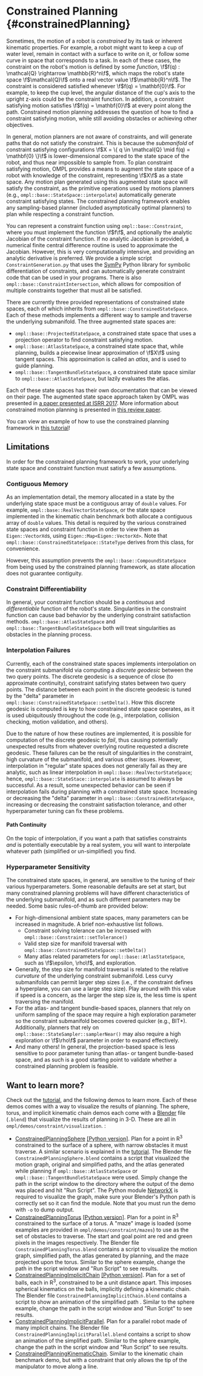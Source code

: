 # Constrained Planning {#constrainedPlanning}

Sometimes, the motion of a robot is _constrained_ by its task or inherent kinematic properties. For example, a robot might want to keep a cup of water level, remain in contact with a surface to write on it, or follow some curve in space that corresponds to a task. In each of these cases, the constraint on the robot's motion is defined by some _function_, \f$f(q) : \mathcal{Q} \rightarrow \mathbb{R}^n\f$, which maps the robot's state space \f$\mathcal{Q}\f$ onto a real vector value \f$\mathbb{R}^n\f$. The constraint is considered satisfied whenever \f$f(q) = \mathbf{0}\f$. For example, to keep the cup level, the angular distance of the cup's axis to the upright z-axis could be the constraint function. In addition, a constraint satisfying motion satisfies \f$f(q) = \mathbf{0}\f$ at every point along the path. Constrained motion planning addresses the question of how to find a constraint satisfying motion, while still avoiding obstacles or achieving other objectives.

In general, motion planners are not aware of constraints, and will generate paths that do not satisfy the constraint. This is because the _submanifold_ of constraint satisfying configurations \f$X = \{ q \in \mathcal{Q} \mid f(q) = \mathbf{0} \}\f$ is lower-dimensional compared to the state space of the robot, and thus near impossible to sample from. To plan constraint satisfying motion, OMPL provides a means to augment the state space of a robot with knowledge of the constraint, representing \f$X\f$ as a state space. Any motion plan generated using this augmented state space will satisfy the constraint, as the primitive operations used by motions planners (e.g., `ompl::base::StateSpace::interpolate`) automatically generate constraint satisfying states. The constrained planning framework enables any sampling-based planner (included asymptotically optimal planners) to plan while respecting a constraint function.

You can represent a constraint function using `ompl::base::Constraint`, where you must implement the function \f$f\f$, and optionally the analytic Jacobian of the constraint function. If no analytic Jacobian is provided, a numerical finite central difference routine is used to approximate the Jacobian. However, this is very computationally intensive, and providing an analytic derivative is preferred. We provide a simple script `ConstraintGeneration.py` that uses the [SymPy](http://www.sympy.org/en/index.html) Python library for symbolic differentiation of constraints, and can automatically generate constraint code that can be used in your programs. There is also `ompl::base::ConstraintIntersection`, which allows for composition of multiple constraints together that must all be satisfied.

There are currently three provided representations of constrained state spaces, each of which inherits from `ompl::base::ConstrainedStateSpace`. Each of these methods implements a different way to sample and traverse the underlying submanifold. The three augmented state spaces are:

- `ompl::base::ProjectedStateSpace`, a constrained state space that uses a projection operator to find constraint satisfying motion.
- `ompl::base::AtlasStateSpace`, a constrained state space that, while planning, builds a piecewise linear approximation of \f$X\f$ using tangent spaces. This approximation is called an _atlas_, and is used to guide planning.
- `ompl::base::TangentBundleStateSpace`, a constrained state space similar to `ompl::base::AtlasStateSpace`, but lazily evaluates the atlas.

Each of these state spaces has their own documentation that can be viewed on their page. The augmented state space approach taken by OMPL was presented in [a paper presented at ISRR 2017](http://kavrakilab.org/publications/kingston2017decoupling-constraints.pdf). More information about constrained motion planning is presented in [this review paper](http://kavrakilab.org/publications/kingston2018sampling-based-methods-for-motion-planning.pdf).

You can view an example of how to use the constrained planning framework in [this tutorial](constrainedPlanningTutorial.html)!

## Limitations

In order for the constrained planning framework to work, your underlying state space and constraint function must satisfy a few assumptions.

### Contiguous Memory

As an implementation detail, the memory allocated in a state by the underlying state space must be a contiguous array of `double` values. For example, `ompl::base::RealVectorStateSpace`, or the state space implemented in the kinematic chain benchmark both allocate a contiguous array of `double` values. This detail is required by the various constrained state spaces and constraint function in order to view them as `Eigen::VectorXd`s, using `Eigen::Map<Eigen::VectorXd>`. Note that `ompl::base::ConstrainedStateSpace::StateType` derives from this class, for convenience.

However, this assumption prevents the `ompl::base::CompoundStateSpace` from being used by the constrained planning framework, as state allocation does not guarantee contiguity.

### Constraint Differentiability

In general, your constraint function should be a _continuous_ and _differentiable_ function of the robot's state. Singularities in the constraint function can cause bad behavior by the underlying constraint satisfaction methods. `ompl::base::AtlasStateSpace` and `ompl::base::TangentBundleStateSpace` both will treat singularities as obstacles in the planning process.

### Interpolation Failures

Currently, each of the constrained state spaces implements interpolation on the constraint submanifold via computing a _discrete geodesic_ between the two query points. The discrete geodesic is a sequence of close (to approximate continuity), constraint satisfying states between two query points. The distance between each point in the discrete geodesic is tuned by the "delta" parameter in `ompl::base::ConstrainedStateSpace::setDelta()`. How this discrete geodesic is computed is key to how constrained state space operates, as it is used ubiquitously throughout the code (e.g., interpolation, collision checking, motion validation, and others).

Due to the nature of how these routines are implemented, it is possible for computation of the discrete geodesic to _fail_, thus causing potentially unexpected results from whatever overlying routine requested a discrete geodesic. These failures can be the result of singularities in the constraint, high curvature of the submanifold, and various other issues. However, interpolation in "regular" state spaces does not generally fail as they are analytic, such as linear interpolation in `ompl::base::RealVectorStateSpace`; hence, `ompl::base::StateStace::interpolate` is assumed to always be successful. As a result, some unexpected behavior can be seen if interpolation fails during planning with a constrained state space. Increasing or decreasing the "delta" parameter in `ompl::base::ConstrainedStateSpace`, increasing or decreasing the constraint satisfaction tolerance, and other hyperparameter tuning can fix these problems.

#### Path Continuity

On the topic of interpolation, if you want a path that satisfies constraints _and_ is potentially executable by a real system, you will want to interpolate whatever path (simplified or un-simplified) you find.

### Hyperparameter Sensitivity

The constrained state spaces, in general, are sensitive to the tuning of their various hyperparameters. Some reasonable defaults are set at start, but many constrained planning problems will have different characteristics of the underlying submanifold, and as such different parameters may be needed. Some basic rules-of-thumb are provided below:

- For high-dimensional ambient state spaces, many parameters can be increased in magnitude. A brief non-exhaustive list follows.
  - Constraint solving tolerance can be increased with `ompl::base::Constraint::setTolerance()`
  - Valid step size for manifold traversal with `ompl::base::ConstrainedStateSpace::setDelta()`
  - Many atlas related parameters for `ompl::base::AtlasStateSpace`, such as \f$\epsilon, \rho\f$, and exploration.
- Generally, the step size for manifold traversal is related to the relative _curvature_ of the underlying constraint submanifold. Less curvy submanifolds can permit larger step sizes (i.e., if the constraint defines a hyperplane, you can use a large step size). Play around with this value if speed is a concern, as the larger the step size is, the less time is spent traversing the manifold.
- For the atlas- and tangent bundle-based spaces, planners that rely on uniform sampling of the space may require a high exploration parameter so the constraint submanifold becomes covered quicker (e.g., BIT*). Additionally, planners that rely on `ompl::base::StateSampler::samplerNear()` may also require a high exploration or \f$\rho\f$ parameter in order to expand effectively.
- And many others! In general, the projection-based space is less sensitive to poor parameter tuning than atlas- or tangent bundle-based space, and as such is a good starting point to validate whether a constrained planning problem is feasible.

## Want to learn more?

Check out the [tutorial](constrainedPlanningTutorial.html), and the following demos to learn more. Each of these demos comes with a way to visualize the results of planning. The sphere, torus, and implicit kinematic chain demos each come with a [Blender](https://www.blender.org/) file (`.blend`) that visualize the results of planning in 3-D. These are all in `ompl/demos/constraint/visualization`.
:
 - [ConstrainedPlanningSphere](ConstrainedPlanningSphere_8cpp_source.html) [[Python version]](ConstrainedPlanningSphere_8py_source.html). Plan for a point in R<sup>3</sup> constrained to the surface of a sphere, with narrow obstacles it must traverse. A similar scenario is explained in the [tutorial](constrainedPlanningTutorial.html). The Blender file `ConstrainedPlanningSphere.blend` contains a script that visualized the motion graph, original and simplified paths, and the atlas generated while planning if `ompl::base::AtlasStateSpace` or `ompl::base::TangentBundleStateSpace` were used. Simply change the path in the script window to the directory where the output of the demo was placed and hit "Run Script". The Python module [NetworkX](https://networkx.github.io/) is required to visualize the graph, make sure your Blender's Python path is correctly set so it can find the module. Note that you must run the demo with `-o` to dump output. 
 - [ConstrainedPlanningTorus](ConstrainedPlanningTorus_8cpp_source.html) [[Python version]](ConstrainedPlanningTorus_8py_source.html). Plan for a point in R<sup>3</sup> constrained to the surface of a torus. A "maze" image is loaded (some examples are provided in `ompl/demos/constraint/mazes`) to use as the set of obstacles to traverse. The start and goal point are red and green pixels in the images respectively. The Blender file `ConstrainedPlanningTorus.blend` contains a script to visualize the motion graph, simplified path, the atlas generated by planning, and the maze projected upon the torus. Similar to the sphere example, change the path in the script window and "Run Script" to see results.
 - [ConstrainedPlanningImplicitChain](ConstrainedPlanningImplicitChain_8cpp_source.html) [[Python version]](ConstrainedPlanningImplicitChain_8py_source.html). Plan for a set of balls, each in R<sup>3</sup>, constrained to be a unit distance apart. This imposes spherical kinematics on the balls, implicitly defining a kinematic chain. The Blender file `ConstrainedPlanningImplicitChain.blend` contains a script to show an animation of the simplified path . Similar to the sphere example, change the path in the script window and "Run Script" to see results.
 - [ConstrainedPlanningImplicitParallel](ConstrainedPlanningImplicitChain_8cpp_source.html). Plan for a parallel robot made of many implicit chains. The Blender file `ConstrainedPlanningImplicitParallel.blend` contains a script to show an animation of the simplified path. Similar to the sphere example, change the path in the script window and "Run Script" to see results.
 - [ConstrainedPlanningKinematicChain](ConstrainedPlanningKinematicChain_8cpp_source.html). Similar to the kinematic chain benchmark demo, but with a constraint that only allows the tip of the manipulator to move along a line.
